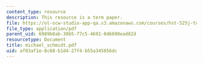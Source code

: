 ```yaml
---
content_type: resource
description: This resource is a term paper.
file: https://ol-ocw-studio-app-qa.s3.amazonaws.com/courses/hst-525j-tumor-pathophysiology-and-transport-phenomena-fall-2005/af03af1e8c68b1d427f4b55a345856dc_michael_schmidt.pdf
file_type: application/pdf
parent_uid: 6989b8ab-30b5-77c5-4691-0d6690ead82d
resourcetype: Document
title: michael_schmidt.pdf
uid: af03af1e-8c68-b1d4-27f4-b55a345856dc
---
```

